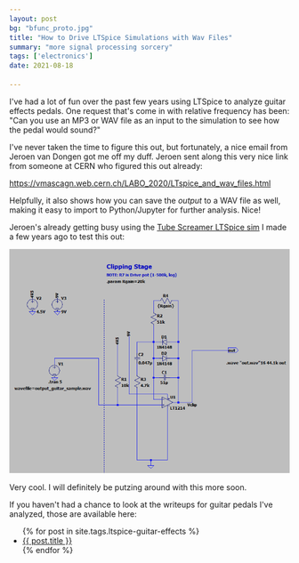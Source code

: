 ```yaml
---
layout: post
bg: "bfunc_proto.jpg"
title: "How to Drive LTSpice Simulations with Wav Files"
summary: "more signal processing sorcery"
tags: ['electronics']
date: 2021-08-18

---
```


I've had a lot of fun over the past few years using LTSpice to analyze guitar effects pedals. One request that's come in with relative frequency has been: "Can you use an MP3 or WAV file as an input to the simulation to see how the pedal would sound?" 

I've never taken the time to figure this out, but fortunately, a nice email from Jeroen van Dongen got me off my duff. Jeroen sent along this very nice link from someone at CERN who figured this out already: 

https://vmascagn.web.cern.ch/LABO_2020/LTspice_and_wav_files.html

Helpfully, it also shows how you can save the *output* to a WAV file as well, making it easy to import to Python/Jupyter for further analysis. Nice!

Jeroen's already getting busy using the [Tube Screamer LTSpice sim](https://cushychicken.github.io/posts/ltspice-tube-screamer/) I made a few years ago to test this out:

![ltspice-wav-stimulus](../assets/images/ltspice-wav-stimulus.png)

Very cool. I will definitely be putzing around with this more soon.

If you haven't had a chance to look at the writeups for guitar pedals I've analyzed, those are available here:

<ul>
    {% for post in site.tags.ltspice-guitar-effects %}
    <li>
    	<a href="{{ post.url }}">{{ post.title }}</a>
    </li>
    {% endfor %}
</ul>

